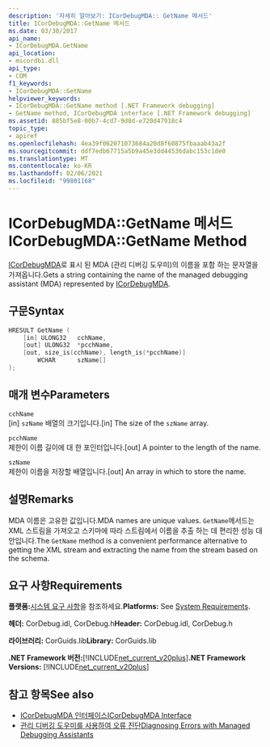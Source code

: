 ```yaml
---
description: '자세히 알아보기: ICorDebugMDA:: GetName 메서드'
title: ICorDebugMDA::GetName 메서드
ms.date: 03/30/2017
api_name:
- ICorDebugMDA.GetName
api_location:
- mscordbi.dll
api_type:
- COM
f1_keywords:
- ICorDebugMDA::GetName
helpviewer_keywords:
- ICorDebugMDA::GetName method [.NET Framework debugging]
- GetName method, ICorDebugMDA interface [.NET Framework debugging]
ms.assetid: 885bf5e8-00b7-4cd7-9d8d-e720d47918c4
topic_type:
- apiref
ms.openlocfilehash: 4ea39f062071073684a20d8f60875fbaaab43a2f
ms.sourcegitcommit: ddf7edb67715a5b9a45e3dd44536dabc153c1de0
ms.translationtype: MT
ms.contentlocale: ko-KR
ms.lasthandoff: 02/06/2021
ms.locfileid: "99801168"
---
```

# <a name="icordebugmdagetname-method"></a><span data-ttu-id="19a8c-103">ICorDebugMDA::GetName 메서드</span><span class="sxs-lookup"><span data-stu-id="19a8c-103">ICorDebugMDA::GetName Method</span></span>

<span data-ttu-id="19a8c-104">[ICorDebugMDA](icordebugmda-interface.md)로 표시 된 MDA (관리 디버깅 도우미)의 이름을 포함 하는 문자열을 가져옵니다.</span><span class="sxs-lookup"><span data-stu-id="19a8c-104">Gets a string containing the name of the managed debugging assistant (MDA) represented by [ICorDebugMDA](icordebugmda-interface.md).</span></span>  
  
## <a name="syntax"></a><span data-ttu-id="19a8c-105">구문</span><span class="sxs-lookup"><span data-stu-id="19a8c-105">Syntax</span></span>  
  
```cpp  
HRESULT GetName (  
    [in] ULONG32   cchName,  
    [out] ULONG32  *pcchName,  
    [out, size_is(cchName), length_is(*pcchName)]  
        WCHAR      szName[]  
);  
```  
  
## <a name="parameters"></a><span data-ttu-id="19a8c-106">매개 변수</span><span class="sxs-lookup"><span data-stu-id="19a8c-106">Parameters</span></span>  

 `cchName`  
 <span data-ttu-id="19a8c-107">[in] `szName` 배열의 크기입니다.</span><span class="sxs-lookup"><span data-stu-id="19a8c-107">[in] The size of the `szName` array.</span></span>  
  
 `pcchName`  
 <span data-ttu-id="19a8c-108">제한이 이름 길이에 대 한 포인터입니다.</span><span class="sxs-lookup"><span data-stu-id="19a8c-108">[out] A pointer to the length of the name.</span></span>  
  
 `szName`  
 <span data-ttu-id="19a8c-109">제한이 이름을 저장할 배열입니다.</span><span class="sxs-lookup"><span data-stu-id="19a8c-109">[out] An array in which to store the name.</span></span>  
  
## <a name="remarks"></a><span data-ttu-id="19a8c-110">설명</span><span class="sxs-lookup"><span data-stu-id="19a8c-110">Remarks</span></span>  

 <span data-ttu-id="19a8c-111">MDA 이름은 고유한 값입니다.</span><span class="sxs-lookup"><span data-stu-id="19a8c-111">MDA names are unique values.</span></span> <span data-ttu-id="19a8c-112">`GetName`메서드는 XML 스트림을 가져오고 스키마에 따라 스트림에서 이름을 추출 하는 데 편리한 성능 대안입니다.</span><span class="sxs-lookup"><span data-stu-id="19a8c-112">The `GetName` method is a convenient performance alternative to getting the XML stream and extracting the name from the stream based on the schema.</span></span>  
  
## <a name="requirements"></a><span data-ttu-id="19a8c-113">요구 사항</span><span class="sxs-lookup"><span data-stu-id="19a8c-113">Requirements</span></span>  

 <span data-ttu-id="19a8c-114">**플랫폼:**[시스템 요구 사항](../../get-started/system-requirements.md)을 참조하세요.</span><span class="sxs-lookup"><span data-stu-id="19a8c-114">**Platforms:** See [System Requirements](../../get-started/system-requirements.md).</span></span>  
  
 <span data-ttu-id="19a8c-115">**헤더:** CorDebug.idl, CorDebug.h</span><span class="sxs-lookup"><span data-stu-id="19a8c-115">**Header:** CorDebug.idl, CorDebug.h</span></span>  
  
 <span data-ttu-id="19a8c-116">**라이브러리:** CorGuids.lib</span><span class="sxs-lookup"><span data-stu-id="19a8c-116">**Library:** CorGuids.lib</span></span>  
  
 <span data-ttu-id="19a8c-117">**.NET Framework 버전:**[!INCLUDE[net_current_v20plus](../../../../includes/net-current-v20plus-md.md)]</span><span class="sxs-lookup"><span data-stu-id="19a8c-117">**.NET Framework Versions:** [!INCLUDE[net_current_v20plus](../../../../includes/net-current-v20plus-md.md)]</span></span>  
  
## <a name="see-also"></a><span data-ttu-id="19a8c-118">참고 항목</span><span class="sxs-lookup"><span data-stu-id="19a8c-118">See also</span></span>

- [<span data-ttu-id="19a8c-119">ICorDebugMDA 인터페이스</span><span class="sxs-lookup"><span data-stu-id="19a8c-119">ICorDebugMDA Interface</span></span>](icordebugmda-interface.md)
- [<span data-ttu-id="19a8c-120">관리 디버깅 도우미를 사용하여 오류 진단</span><span class="sxs-lookup"><span data-stu-id="19a8c-120">Diagnosing Errors with Managed Debugging Assistants</span></span>](../../debug-trace-profile/diagnosing-errors-with-managed-debugging-assistants.md)
